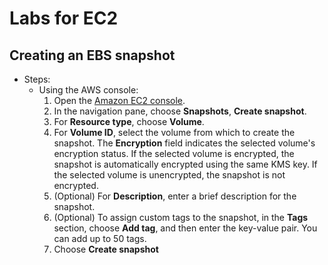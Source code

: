 # Labs for EC2

## Creating an EBS snapshot
* Steps:
    * Using the AWS console:
        1. Open the [Amazon EC2 console](https://console.aws.amazon.com/ec2/).
        2. In the navigation pane, choose **Snapshots**, **Create snapshot**.
        3. For **Resource type**, choose **Volume**.
        3. For **Volume ID**, select the volume from which to create the snapshot.
        The **Encryption** field indicates the selected volume's encryption status. If the selected volume is encrypted, the snapshot is automatically encrypted using the same KMS key. If the selected volume is unencrypted, the snapshot is not encrypted.
        4. (Optional) For **Description**, enter a brief description for the snapshot.
        5. (Optional) To assign custom tags to the snapshot, in the **Tags** section, choose **Add tag**, and then enter the key-value pair. You can add up to 50 tags.
        6. Choose **Create snapshot**